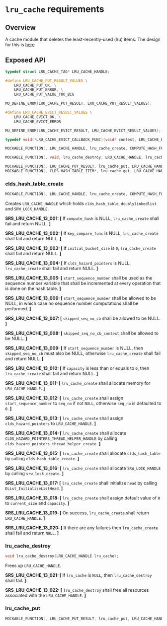 # `lru_cache` requirements

## Overview

A cache module that deletes the least-recently-used (lru) items. The design for this is [here]()

## Exposed API

```c
typedef struct LRU_CACHE_TAG* LRU_CACHE_HANDLE;

#define LRU_CACHE_PUT_RESULT_VALUES \
    LRU_CACHE_PUT_OK, \
    LRU_CACHE_PUT_ERROR, \
    LRU_CACHE_PUT_VALUE_TOO_BIG

MU_DEFINE_ENUM(LRU_CACHE_PUT_RESULT, LRU_CACHE_PUT_RESULT_VALUES);

#define LRU_CACHE_EVICT_RESULT_VALUES \
    LRU_CACHE_EVICT_OK, \
    LRU_CACHE_EVICT_ERROR

MU_DEFINE_ENUM(LRU_CACHE_EVICT_RESULT, LRU_CACHE_EVICT_RESULT_VALUES);

typedef void(*LRU_CACHE_EVICT_CALLBACK_FUNC)(void* context, LRU_CACHE_EVICT_RESULT cache_evict_status);

MOCKABLE_FUNCTION(, LRU_CACHE_HANDLE, lru_cache_create, COMPUTE_HASH_FUNC, compute_hash, KEY_COMPARE_FUNC, key_compare_func, size_t, initial_bucket_size, CLDS_HAZARD_POINTERS_HANDLE, clds_hazard_pointers, volatile_atomic int64_t*, start_sequence_number, HASH_TABLE_SKIPPED_SEQ_NO_CB, skipped_seq_no_cb, void*, skipped_seq_no_cb_context, int64_t, capacity);

MOCKABLE_FUNCTION(, void, lru_cache_destroy, LRU_CACHE_HANDLE, lru_cache);

MOCKABLE_FUNCTION(, LRU_CACHE_PUT_RESULT, lru_cache_put, LRU_CACHE_HANDLE, lru_handle, void*, key, CLDS_HASH_TABLE_ITEM*, value, int64_t, size, int64_t, seq_no, LRU_CACHE_EVICT_CALLBACK_FUNC, evict_callback, void*, evict_context);
MOCKABLE_FUNCTION(, CLDS_HASH_TABLE_ITEM*, lru_cache_get, LRU_CACHE_HANDLE, lru_cache, void*, key);
```

### clds_hash_table_create

```c
MOCKABLE_FUNCTION(, LRU_CACHE_HANDLE, lru_cache_create, COMPUTE_HASH_FUNC, compute_hash, KEY_COMPARE_FUNC, key_compare_func, size_t, initial_bucket_size, CLDS_HAZARD_POINTERS_HANDLE, clds_hazard_pointers, volatile_atomic int64_t*, start_sequence_number, HASH_TABLE_SKIPPED_SEQ_NO_CB, skipped_seq_no_cb, void*, skipped_seq_no_cb_context, int64_t, capacity);
```

Creates `LRU_CACHE_HANDLE` which holds `clds_hash_table`, `doublylinkedlist` and `SRW_LOCK_HANDLE`.

**SRS_LRU_CACHE_13_001: [** If `compute_hash` is NULL, `lru_cache_create` shall fail and return NULL. **]**

**SRS_LRU_CACHE_13_002: [** If `key_compare_func` is NULL, `lru_cache_create` shall fail and return NULL. **]**

**SRS_LRU_CACHE_13_003: [** If `initial_bucket_size` is `0`, `lru_cache_create` shall fail and return NULL. **]**

**SRS_LRU_CACHE_13_004: [** If `clds_hazard_pointers` is NULL, `lru_cache_create` shall fail and return NULL. **]**

**SRS_LRU_CACHE_13_005: [** `start_sequence_number` shall be used as the sequence number variable that shall be incremented at every operation that is done on the hash table. **]**

**SRS_LRU_CACHE_13_006: [** `start_sequence_number` shall be allowed to be NULL, in which case no sequence number computations shall be performed. **]**

**SRS_LRU_CACHE_13_007: [** `skipped_seq_no_cb` shall be allowed to be NULL. **]**

**SRS_LRU_CACHE_13_008: [** `skipped_seq_no_cb_context` shall be allowed to be NULL. **]**

**SRS_LRU_CACHE_13_009: [** If `start_sequence_number` is NULL, then `skipped_seq_no_cb` must also be NULL, otherwise `lru_cache_create` shall fail and return NULL. **]**

**SRS_LRU_CACHE_13_010: [** If `capacity` is less than or equals to `0`, then `lru_cache_create` shall fail and return NULL. **]**

**SRS_LRU_CACHE_13_011: [** `lru_cache_create` shall allocate memory for `LRU_CACHE_HANDLE`. **]**

**SRS_LRU_CACHE_13_012: [** `lru_cache_create` shall assign `start_sequence_number` to `seq_no` if not `NULL`, otherwise `seq_no` is defaulted to `0`. **]**

**SRS_LRU_CACHE_13_013: [** `lru_cache_create` shall assign `clds_hazard_pointers` to `LRU_CACHE_HANDLE`. **]**

**SRS_LRU_CACHE_13_014: [** `lru_cache_create` shall allocate `CLDS_HAZARD_POINTERS_THREAD_HELPER_HANDLE` by calling `clds_hazard_pointers_thread_helper_create`. **]**

**SRS_LRU_CACHE_13_015: [** `lru_cache_create` shall allocate `clds_hash_table` by calling `clds_hash_table_create`. **]**

**SRS_LRU_CACHE_13_016: [** `lru_cache_create` shall allocate `SRW_LOCK_HANDLE` by calling `srw_lock_create`. **]**

**SRS_LRU_CACHE_13_017: [** `lru_cache_create` shall initialize `head` by calling `DList_InitializeListHead`. **]**

**SRS_LRU_CACHE_13_018: [** `lru_cache_create` shall assign default value of `0` to `current_size` and `capacity`. **]**

**SRS_LRU_CACHE_13_019: [** On success, `lru_cache_create` shall return `LRU_CACHE_HANDLE`. **]**

**SRS_LRU_CACHE_13_020: [** If there are any failures then `lru_cache_create` shall fail and return `NULL`. **]**


### lru_cache_destroy

```c
void lru_cache_destroy(LRU_CACHE_HANDLE lru_cache);
```

Frees up `LRU_CACHE_HANDLE`.

**SRS_LRU_CACHE_13_021: [** If `lru_cache` is `NULL`, then `lru_cache_destroy` shall fail. **]**

**SRS_LRU_CACHE_13_022: [** `lru_cache_destroy` shall free all resources associated with the `LRU_CACHE_HANDLE`. **]**


### lru_cache_put

```c
MOCKABLE_FUNCTION(, LRU_CACHE_PUT_RESULT, lru_cache_put, LRU_CACHE_HANDLE, lru_handle, void*, key, CLDS_HASH_TABLE_ITEM*, value, int64_t, size, int64_t, seq_no, LRU_CACHE_EVICT_CALLBACK_FUNC, evict_callback, void*, evict_context);
```


